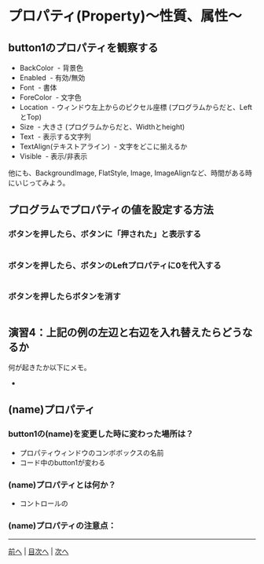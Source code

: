 # プロパティ(Property)～性質、属性～

## button1のプロパティを観察する

- BackColor
  - 背景色
- Enabled
  - 有効/無効
- Font
  - 書体
- ForeColor
  - 文字色
- Location
  - ウィンドウ左上からのピクセル座標 (プログラムからだと、LeftとTop)
- Size
  - 大きさ (プログラムからだと、Widthとheight)
- Text
  - 表示する文字列
- TextAlign(テキストアライン)
  - 文字をどこに揃えるか
- Visible
  - 表示/非表示

他にも、BackgroundImage, FlatStyle, Image, ImageAlignなど、時間がある時にいじってみよう。

## プログラムでプロパティの値を設定する方法
### ボタンを押したら、ボタンに「押された」と表示する

```cs
```

### ボタンを押したら、ボタンのLeftプロパティに0を代入する

```cs
```

### ボタンを押したらボタンを消す

```cs
```

## 演習4：上記の例の左辺と右辺を入れ替えたらどうなるか
何が起きたか以下にメモ。

-

## (name)プロパティ
### button1の(name)を変更した時に変わった場所は？
- プロパティウィンドウのコンボボックスの名前
- コード中のbutton1が変わる

### (name)プロパティとは何か？
- コントロールの

### (name)プロパティの注意点：


---

[前へ](03.md) | [目次へ](README.md#%E7%9B%AE%E6%AC%A1) | [次へ](05.md)
